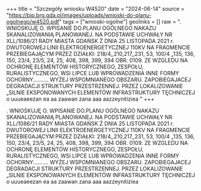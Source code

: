 +++
title = "Szczegóły wniosku W4520"
date = "2024-06-14"
source = "https://bip.brg.gda.pl/images/uploads/wnioski-do-planu-ogolnego/w4520.pdf"
tags = ["wnioski-ogolne"]
geolinks = []
raw = ". WNIOSKUJĘ O. WPISANIE DO.PLANU OGÓLNEGO NAKAZU SKANALIZOWANIĄ PLANOWANEJ. NA PODSTAWIE UCHWAŁY NR XLL/1086/21 RADY MIASTA GDAŃSK Ż DNIA 25 LISTOPADA 2021 r. DWUTOROWEJ LINII ELEKTROENERGETYCZNEJ 110KV NA FRAGMENCIE PRZEBIEGAJĄCYM PRZEZ DZIAŁKI: 218/4,,210,217,,231, 53, 100/4 „135, 136, 150, 23/4, 23/5, 24, 25, 408, 398, 399, 394 OBR. 0109. ZE WZGLEDU NA OCHRONĘ ELEMENTÓW HISTORYCZNEGO, ZESPOŁU, RURALISTYCZNEGO, WSI LIPCE LUB WPROWADZENIA INNE FORMY OCHORNY.......... WYŻEJ WSPOMNIANEGO OBSZARU. ZAPOBIEGAJACEJ DEGRADACJI STRUKTURY PRZESTRZENNEJ. PRZEZ LOKALIZOWANIE „SILNIE EKSPONOWANYCH ELEMENTÓW INFRASTRUKTURY TĘCHNICZEJ o uuueaeezan ea aa zaawan zana aaa aazzeynitiziea "
+++

. WNIOSKUJĘ O. WPISANIE DO.PLANU OGÓLNEGO NAKAZU SKANALIZOWANIĄ PLANOWANEJ. NA PODSTAWIE
UCHWAŁY NR XLL/1086/21 RADY MIASTA GDAŃSK Ż DNIA 25 LISTOPADA 2021 r.
DWUTOROWEJ LINII ELEKTROENERGETYCZNEJ 110KV NA FRAGMENCIE PRZEBIEGAJĄCYM PRZEZ DZIAŁKI:
218/4,,210,217,,231, 53, 100/4 „135, 136, 150, 23/4, 23/5, 24, 25, 408, 398, 399, 394 OBR. 0109. ZE WZGLEDU NA OCHRONĘ ELEMENTÓW
HISTORYCZNEGO, ZESPOŁU, RURALISTYCZNEGO, WSI LIPCE LUB WPROWADZENIA INNE FORMY OCHORNY..........
WYŻEJ WSPOMNIANEGO OBSZARU. ZAPOBIEGAJACEJ DEGRADACJI STRUKTURY PRZESTRZENNEJ. PRZEZ LOKALIZOWANIE
„SILNIE EKSPONOWANYCH ELEMENTÓW INFRASTRUKTURY TĘCHNICZEJ o uuueaeezan ea aa zaawan zana aaa aazzeynitiziea



